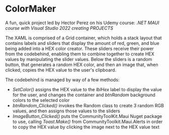 # **ColorMaker**

A fun, quick project led by Hector Perez on his Udemy course: *.NET MAUI course with Visual Studio 2022 creating PROJECTS*

The XAML is comprised of a Grid container, which holds a stack layout that contains labels and sliders that display the amount of red, green, and blue being added into a HEX color creator. 
These sliders receive their power from the codebehind, enabling them to combine together to create HEX values by manipulating the slider values.
Below the sliders is a random button, that generates a random HEX color, and then an image that, when clicked, copies the HEX value to the user's clipboard.

The codebehind is managed by way of a few methods:
- *SetColor()* assigns the HEX value to the *lblHex* label to display the value for the user, and changes the container and *btnRandom* background colors to the selected color
- *btnRandom_Clicked()* invokes the Random class to create 3 random RGB values, and then assigns those values to the sliders
- *ImageButton_Clicked()* puts the CommunityToolKit.Maui Nuget package to use, calling *Toast.Make()* from CommunityToolkit.Maui.Alerts in order to copy the HEX value by clicking the image next to the HEX value text
